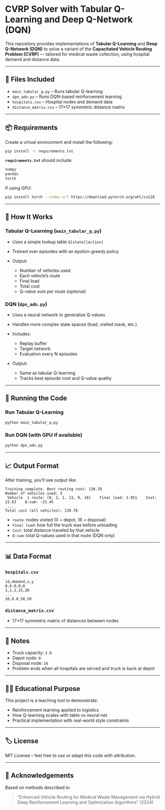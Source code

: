 # CVRP Solver with Tabular Q-Learning and Deep Q-Network (DQN)

This repository provides implementations of **Tabular Q-Learning** and **Deep Q-Network (DQN)** to solve a variant of the **Capacitated Vehicle Routing Problem (CVRP)** — tailored for medical waste collection, using hospital demand and distance data.

---

## 📁 Files Included

- `main_tabular_q.py` – Runs tabular Q-learning
- `dpn_adn.py` – Runs DQN-based reinforcement learning
- `hospitals.csv` – Hospital nodes and demand data
- `distance_matrix.csv` – 17×17 symmetric distance matrix

---

## 📦 Requirements

Create a virtual environment and install the following:

```bash
pip install -r requirements.txt
````

**`requirements.txt`** should include:

```txt
numpy
pandas
torch
```

If using GPU:

```bash
pip install torch --index-url https://download.pytorch.org/whl/cu118
```

---

## 🧠 How It Works

### Tabular Q-Learning (`main_tabular_q.py`)

* Uses a simple lookup table `Q[state][action]`
* Trained over episodes with an epsilon-greedy policy
* Output:

  * Number of vehicles used
  * Each vehicle’s route
  * Final load
  * Total cost
  * Q-value sum per route (optional)

### DQN (`dpn_adn.py`)

* Uses a neural network to generalize Q-values
* Handles more complex state spaces (load, visited mask, etc.)
* Includes:

  * Replay buffer
  * Target network
  * Evaluation every N episodes
* Output:

  * Same as tabular Q-learning
  * Tracks best episode cost and Q-value quality

---

## 🚀 Running the Code

### Run Tabular Q-Learning

```bash
python main_tabular_q.py
```

### Run DQN (with GPU if available)

```bash
python dpn_adn.py
```

---

## 📈 Output Format

After training, you’ll see output like:

```
Training complete. Best routing cost: 130.78
Number of vehicles used: 5
 Vehicle  1 route: [0, 2, 1, 13, 9, 16]    Final load: 2.951    Cost: 22.63    Q-sum: -22.45
 ...
Total cost (all vehicles): 130.78
```

* `route`: nodes visited (0 = depot, 16 = disposal)
* `Final load`: how full the truck was before unloading
* `Cost`: total distance traveled by that vehicle
* `Q-sum`: total Q-values used in that route (DQN only)

---

## 📊 Data Format

### `hospitals.csv`

```csv
id,demand,x,y
0,0.0,0,0
1,1.2,15,20
...
16,0.0,50,50
```

### `distance_matrix.csv`

* 17×17 symmetric matrix of distances between nodes

---

## 🧾 Notes

* Truck capacity: `3.0`
* Depot node: `0`
* Disposal node: `16`
* Problem ends when all hospitals are served and truck is back at depot

---

## 🧑‍🎓 Educational Purpose

This project is a teaching tool to demonstrate:

* Reinforcement learning applied to logistics
* How Q-learning scales with table vs neural net
* Practical implementation with real-world style constraints

---

## 🏷 License

MIT License – feel free to use or adapt this code with attribution.

---

## 🙏 Acknowledgements

Based on methods described in:

> “Enhanced Vehicle Routing for Medical Waste Management via Hybrid Deep Reinforcement Learning and Optimization Algorithms” (2024)
